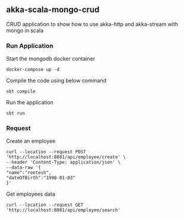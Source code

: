 ## akka-scala-mongo-crud
CRUD  application to show how to use akka-http and akka-stream with mongo in scala

### Run Application
Start the mongodb docker container
```
docker-compose up -d
```

Compile the code using below command
```
sbt compile
```

Run the application
```
sbt run
```

### Request
Create an employee

```
curl --location --request POST 'http://localhost:8081/api/employee/create' \
--header 'Content-Type: application/json' \
--data-raw '{
"name":"reetesh",
"dateOfBirth":"1998-01-03"
}'
```

Get employees data

```
curl --location --request GET 'http://localhost:8081/api/employee/search'
```